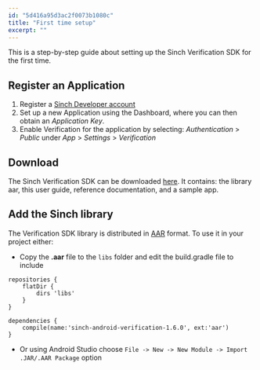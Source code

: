 ```yaml
---
id: "5d416a95d3ac2f0073b1080c"
title: "First time setup"
excerpt: ""
---
```

This is a step-by-step guide about setting up the Sinch Verification SDK for the first time.

## Register an Application

1.  Register a [Sinch Developer account](https://portal.sinch.com/#/signup)
2.  Set up a new Application using the Dashboard, where you can then obtain an *Application Key*.
3.  Enable Verification for the application by selecting: *Authentication* \> *Public* under *App* \> *Settings* \> *Verification*

## Download

The Sinch Verification SDK can be downloaded [here](doc:downloads). It contains: the library aar, this user guide, reference documentation, and a sample app.

## Add the Sinch library

The Verification SDK library is distributed in [AAR](http://tools.android.com/tech-docs/new-build-system/aar-format) format. To use it in your project either:

  - Copy the **.aar** file to the `libs` folder and edit the build.gradle file to include
```text
repositories {
    flatDir {
        dirs 'libs'
    }
}

dependencies {
    compile(name:'sinch-android-verification-1.6.0', ext:'aar')
}
```


  - Or using Android Studio choose `File -> New -> New Module -> Import .JAR/.AAR Package` option